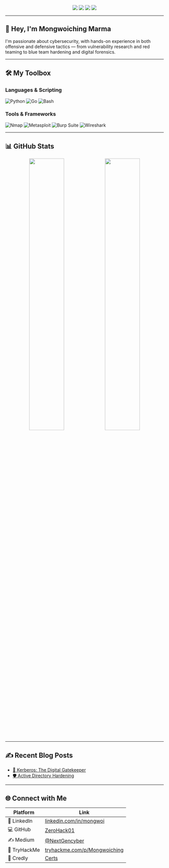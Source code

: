 <p align="center">
  <img src="https://img.shields.io/badge/Cybersecurity-Enthusiast-black?style=for-the-badge&logo=protonmail&logoColor=white">
  <img src="https://img.shields.io/badge/Offensive-Red?style=for-the-badge&logo=HackTheBox&logoColor=white">
  <img src="https://img.shields.io/badge/Defensive-Blue?style=for-the-badge&logo=Wireshark&logoColor=white">
  <img src="https://img.shields.io/badge/TryHackMe-Elite-critical?style=for-the-badge&logo=tryhackme&logoColor=white">
</p>

---

## 👋 Hey, I'm Mongwoiching Marma

I'm passionate about cybersecurity, with hands-on experience in both offensive and defensive tactics — from vulnerability research and red teaming to blue team hardening and digital forensics.

---

## 🛠️ My Toolbox

### Languages & Scripting
![Python](https://img.shields.io/badge/Python-3776AB?style=flat&logo=python&logoColor=white)
![Go](https://img.shields.io/badge/Go-00ADD8?style=flat&logo=go&logoColor=white)
![Bash](https://img.shields.io/badge/Bash-121011?style=flat&logo=gnubash&logoColor=white)

### Tools & Frameworks
![Nmap](https://img.shields.io/badge/Nmap-004289?style=flat&logo=nmap&logoColor=white)
![Metasploit](https://img.shields.io/badge/Metasploit-black?style=flat&logo=metasploit&logoColor=white)
![Burp Suite](https://img.shields.io/badge/Burp_Suite-orange?style=flat&logoColor=white)
![Wireshark](https://img.shields.io/badge/Wireshark-0077A3?style=flat&logo=wireshark&logoColor=white)

---

## 📊 GitHub Stats

<p align="center">
  <img src="https://github-readme-stats.vercel.app/api?username=ZeroHack01&show_icons=true&theme=tokyonight" width="47%">
  <img src="https://streak-stats.demolab.com?user=ZeroHack01&theme=tokyonight" width="47%">
</p>

---

## ✍️ Recent Blog Posts

- [🧠 Kerberos: The Digital Gatekeeper](https://medium.com/@NextGencyber/kerberos-your-trustworthy-gatekeeper-in-the-digital-world-79df0146cf69)
- [🛡️ Active Directory Hardening](https://medium.com/@NextGencyber/active-directory-domain-controller-hardening-a-step-by-step-security-guide-dd017878193e)

---

## 🌐 Connect with Me

| Platform | Link |
|----------|------|
| 💼 LinkedIn | [linkedin.com/in/mongwoi](https://bd.linkedin.com/in/mongwoi) |
| 💻 GitHub | [ZeroHack01](https://github.com/ZeroHack01) |
| ✍️ Medium | [@NextGencyber](https://medium.com/@NextGencyber) |
| 🧪 TryHackMe | [tryhackme.com/p/Mongwoiching](https://tryhackme.com/p/Mongwoiching) |
| 📜 Credly | [Certs](https://www.credly.com/users/mongwoiching-marma) |
